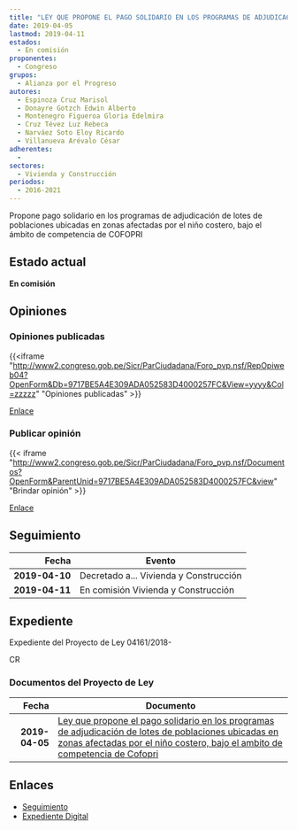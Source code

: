 ```yaml
---
title: "LEY QUE PROPONE EL PAGO SOLIDARIO EN LOS PROGRAMAS DE ADJUDICACIÓN DE LOTES DE POBLACIONES UBICADAS EN ZONAS AFECTADAS POR EL NIÑO COSTERO, BAJO EL ÁMBITO DE COMPETENCIA DE COFOPRI"
date: 2019-04-05
lastmod: 2019-04-11
estados: 
  - En comisión
proponentes: 
  - Congreso
grupos: 
  - Alianza por el Progreso
autores: 
  - Espinoza Cruz Marisol
  - Donayre Gotzch Edwin Alberto
  - Montenegro Figueroa Gloria Edelmira
  - Cruz Tévez Luz Rebeca
  - Narváez Soto Eloy Ricardo
  - Villanueva Arévalo César
adherentes: 
  - 
sectores: 
  - Vivienda y Construcción
periodos: 
  - 2016-2021
---
```


Propone pago solidario en los programas de adjudicación de lotes de poblaciones ubicadas en zonas afectadas por el niño costero, bajo el ámbito de competencia de COFOPRI


## Estado actual

**En comisión**

## Opiniones

### Opiniones publicadas

{{<iframe "http://www2.congreso.gob.pe/Sicr/ParCiudadana/Foro_pvp.nsf/RepOpiweb04?OpenForm&Db=9717BE5A4E309ADA052583D4000257FC&View=yyyy&Col=zzzzz" "Opiniones publicadas" >}}

[Enlace](http://www2.congreso.gob.pe/Sicr/ParCiudadana/Foro_pvp.nsf/RepOpiweb04?OpenForm&Db=9717BE5A4E309ADA052583D4000257FC&View=yyyy&Col=zzzzz)
### Publicar opinión

{{< iframe "http://www2.congreso.gob.pe/Sicr/ParCiudadana/Foro_pvp.nsf/Documentos?OpenForm&ParentUnid=9717BE5A4E309ADA052583D4000257FC&view" "Brindar opinión" >}}

[Enlace](http://www2.congreso.gob.pe/Sicr/ParCiudadana/Foro_pvp.nsf/Documentos?OpenForm&ParentUnid=9717BE5A4E309ADA052583D4000257FC&view)

## Seguimiento

| Fecha | Evento |
|------:|--------|
| **2019-04-10** | Decretado a... Vivienda y Construcción|
| **2019-04-11** | En comisión Vivienda y Construcción|


## Expediente

Expediente del Proyecto de Ley 04161/2018-

CR


### Documentos del Proyecto de Ley

| Fecha | Documento |
|------:|--------|
| **2019-04-05** | [Ley que propone el pago solidario en los programas de adjudicación de lotes de poblaciones ubicadas en zonas afectadas por el niño costero, bajo el ambito de competencia de Cofopri](http://www.leyes.congreso.gob.pe/Documentos/2016_2021/Proyectos_de_Ley_y_de_Resoluciones_Legislativas/PL0416120190405.pdf) |

## Enlaces 

- [Seguimiento](http://www2.congreso.gob.pe/Sicr/TraDocEstProc/CLProLey2016.nsf/f7fff46988ca05b1052578e100829cc7/ee6e886537f33a41052583d300825192?OpenDocument)
- [Expediente Digital](http://www2.congreso.gob.pe/Sicr/TraDocEstProc/CLProLey2016.nsf/f7fff46988ca05b1052578e100829cc7/ee6e886537f33a41052583d300825192?OpenDocument&Click=05257FB7005EB655.eb71d0cf91d8294e05256cdf006b5706/$Body/0.1C6C)
